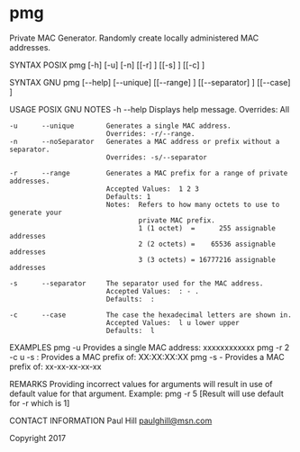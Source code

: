 # pmg
Private MAC Generator.  Randomly create locally administered MAC addresses.

SYNTAX POSIX
    pmg [-h] [-u] [-n] [[-r] <integer>] [[-s] <string>] [[-c] <string>]

SYNTAX GNU
    pmg [--help] [--unique] [[--range] <integer>] [[--separator] <string>] [[--case] <string>]
	
USAGE
    POSIX   GNU             NOTES
    -h      --help          Displays help message.
                            Overrides:  All
	
    -u      --unique        Generates a single MAC address.  
                            Overrides: -r/--range.
    -n      --noSeparator   Generates a MAC address or prefix without a separator.
                            Overrides: -s/--separator
						
    -r      --range         Generates a MAC prefix for a range of private addresses.
                            Accepted Values:  1 2 3
                            Defaults: 1
                            Notes:  Refers to how many octets to use to generate your
                                    private MAC prefix.
                                    1 (1 octet)  =      255 assignable addresses
                                    2 (2 octets) =    65536 assignable addresses
                                    3 (3 octets) = 16777216 assignable addresses
								
    -s      --separator     The separator used for the MAC address.
                            Accepted Values:  : - .
                            Defaults:  :
						
    -c      --case          The case the hexadecimal letters are shown in.
                            Accepted Values:  l u lower upper
                            Defaults:  l

EXAMPLES
    pmg -u                  Provides a single MAC address: xxxxxxxxxxxx
    pmg -r 2 -c u -s :      Provides a MAC prefix of:  XX:XX:XX:XX
    pmg -s -                Provides a MAC prefix of:  xx-xx-xx-xx-xx
											
REMARKS
    Providing incorrect values for arguments will result in use of default value for that argument.
    Example:  pmg -r 5 [Result will use default for -r which is 1]	
	
CONTACT INFORMATION
    Paul Hill
    paulghill@msn.com
	
Copyright 2017
